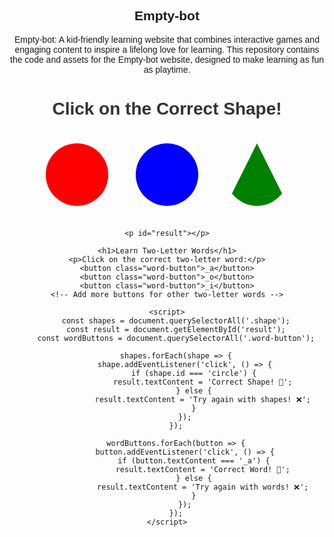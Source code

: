 ## Empty-bot
Empty-bot: A kid-friendly learning website that combines interactive games and engaging content to inspire a lifelong love for learning. This repository contains the code and assets for the Empty-bot website, designed to make learning as fun as playtime.
<!DOCTYPE html>
<html lang="en">
<head>
    <meta charset="UTF-8">
    <meta name="viewport" content="width=device-width, initial-scale=1.0">
    <title>Kids Word Learning Game</title>
    <style>
        body {
            text-align: center;
            font-family: Arial, sans-serif;
        }
        h1 {
            color: #333;
        }
        .shape {
            width: 100px;
            height: 100px;
            margin: 20px;
            display: inline-block;
            cursor: pointer;
            border-radius: 50%;
        }
        #circle {
            background-color: red;
        }
        #square {
            background-color: blue;
        }
        #triangle {
            width: 0;
            height: 0;
            border-left: 50px solid transparent;
            border-right: 50px solid transparent;
            border-bottom: 100px solid green;
        }
    </style>
</head>
<body>
    <h1>Click on the Correct Shape!</h1>
    <div class="shape" id="circle"></div>
    <div class="shape" id="square"></div>
    <div class="shape" id="triangle"></div>
    
    <p id="result"></p>

    <h1>Learn Two-Letter Words</h1>
    <p>Click on the correct two-letter word:</p>
    <button class="word-button">_a</button>
    <button class="word-button">_o</button>
    <button class="word-button">_i</button>
    <!-- Add more buttons for other two-letter words -->

    <script>
        const shapes = document.querySelectorAll('.shape');
        const result = document.getElementById('result');
        const wordButtons = document.querySelectorAll('.word-button');

        shapes.forEach(shape => {
            shape.addEventListener('click', () => {
                if (shape.id === 'circle') {
                    result.textContent = 'Correct Shape! 🎉';
                } else {
                    result.textContent = 'Try again with shapes! ❌';
                }
            });
        });

        wordButtons.forEach(button => {
            button.addEventListener('click', () => {
                if (button.textContent === '_a') {
                    result.textContent = 'Correct Word! 🎉';
                } else {
                    result.textContent = 'Try again with words! ❌';
                }
            });
        });
    </script>
</body>
</html>
